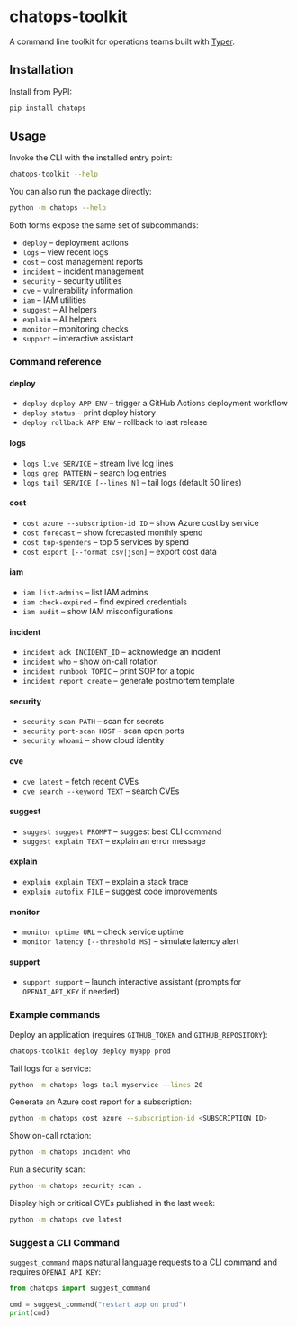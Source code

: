 # chatops-toolkit

A command line toolkit for operations teams built with [Typer](https://typer.tiangolo.com/).

## Installation

Install from PyPI:

```bash
pip install chatops
```

## Usage

Invoke the CLI with the installed entry point:

```bash
chatops-toolkit --help
```

You can also run the package directly:

```bash
python -m chatops --help
```

Both forms expose the same set of subcommands:

- `deploy` &ndash; deployment actions
- `logs` &ndash; view recent logs
- `cost` &ndash; cost management reports
- `incident` &ndash; incident management
- `security` &ndash; security utilities
- `cve` &ndash; vulnerability information
- `iam` &ndash; IAM utilities
- `suggest` &ndash; AI helpers
- `explain` &ndash; AI helpers
- `monitor` &ndash; monitoring checks
- `support` &ndash; interactive assistant

### Command reference

#### deploy
- `deploy deploy APP ENV` &ndash; trigger a GitHub Actions deployment workflow
- `deploy status` &ndash; print deploy history
- `deploy rollback APP ENV` &ndash; rollback to last release

#### logs
- `logs live SERVICE` &ndash; stream live log lines
- `logs grep PATTERN` &ndash; search log entries
- `logs tail SERVICE [--lines N]` &ndash; tail logs (default 50 lines)

#### cost
- `cost azure --subscription-id ID` &ndash; show Azure cost by service
- `cost forecast` &ndash; show forecasted monthly spend
- `cost top-spenders` &ndash; top 5 services by spend
- `cost export [--format csv|json]` &ndash; export cost data

#### iam
- `iam list-admins` &ndash; list IAM admins
- `iam check-expired` &ndash; find expired credentials
- `iam audit` &ndash; show IAM misconfigurations

#### incident
- `incident ack INCIDENT_ID` &ndash; acknowledge an incident
- `incident who` &ndash; show on-call rotation
- `incident runbook TOPIC` &ndash; print SOP for a topic
- `incident report create` &ndash; generate postmortem template

#### security
- `security scan PATH` &ndash; scan for secrets
- `security port-scan HOST` &ndash; scan open ports
- `security whoami` &ndash; show cloud identity

#### cve
- `cve latest` &ndash; fetch recent CVEs
- `cve search --keyword TEXT` &ndash; search CVEs

#### suggest
- `suggest suggest PROMPT` &ndash; suggest best CLI command
- `suggest explain TEXT` &ndash; explain an error message

#### explain
- `explain explain TEXT` &ndash; explain a stack trace
- `explain autofix FILE` &ndash; suggest code improvements

#### monitor
- `monitor uptime URL` &ndash; check service uptime
- `monitor latency [--threshold MS]` &ndash; simulate latency alert

#### support
- `support support` &ndash; launch interactive assistant (prompts for `OPENAI_API_KEY` if needed)

### Example commands

Deploy an application (requires `GITHUB_TOKEN` and `GITHUB_REPOSITORY`):

```bash
chatops-toolkit deploy deploy myapp prod
```

Tail logs for a service:

```bash
python -m chatops logs tail myservice --lines 20
```

Generate an Azure cost report for a subscription:

```bash
python -m chatops cost azure --subscription-id <SUBSCRIPTION_ID>
```

Show on-call rotation:

```bash
python -m chatops incident who
```

Run a security scan:

```bash
python -m chatops security scan .
```

Display high or critical CVEs published in the last week:

```bash
python -m chatops cve latest
```

### Suggest a CLI Command

`suggest_command` maps natural language requests to a CLI command and requires `OPENAI_API_KEY`:

```python
from chatops import suggest_command

cmd = suggest_command("restart app on prod")
print(cmd)
```
